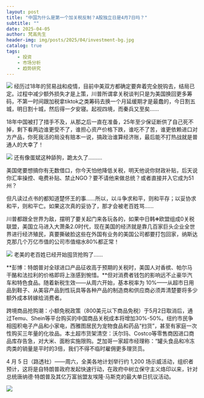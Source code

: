 ```yaml
---
layout: post
title: "中国为什么是第一个加关税反制？A股独立日是4月7日吗？"
subtitle: ""
date: 2025-04-05
author: 梵高先生
header-img: img/posts/2025/04/investment-bg.jpg
catalog: true
tags:
    - 投资
    - 市场分析
    - 趋势研究
---
```


![](https://mmbiz.qpic.cn/sz_mmbiz_jpg/https://mmbiz.qpic.cn/sz_mmbiz_jpg/ViaIfpMVXKTQCWibtg22lDLh2tKdopqsLmkzGALibQWq2aFfJUYMOo480Iz6RWbMicUCWbhYeYtYmECfzVH0XhanMQ/640?wx_fmt=jpeg)
经历过18年的贸易战和疫情，目前中美双方都确定要奔着完全脱钩去，结局已定。过程中减少额外损失才是上策，川普所谓拿关税谈判只是为美国换回更多筹码，不第一时间跟加税拿tiktok之类筹码去换一个月延缓期才是最蠢的，今日割五城，明日割十城，然后得一夕安寝。起视四境，而秦兵又至矣……

18年中国被打了措手不及，从那之后一直在准备，25年至少保证断供了自己死不掉，剩下看两边谁更受不了，谁担心资产价格下跌，谁吃不了苦，谁更依赖进口对方产品，你死我活的局没有赔本一说，搞政治谁算经济账，最后能不打热战就是普通人的大幸了！

![](https://mmbiz.qpic.cn/sz_mmbiz_jpg/https://mmbiz.qpic.cn/sz_mmbiz_jpg/ViaIfpMVXKTQCWibtg22lDLh2tKdopqsLmzmxYgVR3rlB4bhFO4zDxzLVyLnadRw8MTurt6AEmHlgXD91CMOzMgw/640?wx_fmt=jpeg)
还有像蛋斌这种舔狗，跪太久了………

美国佬要想搞你有无数借口，你今天怕他降低关税，明天他说你财政补贴，后天说你汇率操控、电费补贴、禁止NGO？要不请他来做总统？或者直接并入它成为51州？

但凡读过点书的都知道楚怀王的事……所以，以斗争求和平，则和平存；以妥协求和平，则和平亡。如果这次真的妥协了，那才会被老百姓骂……

川普都跟全世界为敌，摆明了要关起门来各玩各的，如果中日韩➕欧盟组成0关税联盟，美国立马进入大萧条2.0时代，现在美国的经济就是靠几百家巨头企业全世界进行经济殖民，真要撕破脸这些在外国有业务的美国公司都要打包回家，纳斯达克那几个万亿市值的公司市值缩水80%都正常！

![](https://mmbiz.qpic.cn/sz_mmbiz_jpg/https://mmbiz.qpic.cn/sz_mmbiz_jpg/ViaIfpMVXKTQCWibtg22lDLh2tKdopqsLm7c7C9SHiaML0ZObyC1iarCjGicCJ3845mAKDLtic5WRa9wvOU7zDm19Cgw/640?wx_fmt=jpeg)
老美的老百姓已经开始囤货抢购了……

**彭博：特朗普对全球进口产品征收高于预期的关税时，美国人对香槟、帕尔马干酪和法拉利的价格即将上涨感到惋惜。**但对消费者钱包的影响远不止豪华汽车和特色食品。随着新税生效——从周六开始，基本税率为 10%——从超市日用品到鞋子、从美容产品到性玩具等各种产品的制造商和供应商必须弄清楚要将多少额外成本转嫁给消费者。

跨境商品抢购潮：小额免税政策（800美元以下商品免税）于5月2日取消后，通过Te­mu、Sh­e­in等平台购买的中国商品关税成本将增加30%-50%。纽约市民争相囤积电子产品和小家电，西雅图居民为宠物食品和药品“扫货”，甚至有家庭一次性购买三年量的化妆品。本土超市货架清空：沃尔玛、Co­s­t­co等零售商因进口商品库存告急，对大米、面粉实施限购。芝加哥一家超市经理称：“罐头食品和冷冻肉类的销量是平时的3倍，我们不得不临时雇佣更多理货员。

4 月 5 日（路透社）——周六，全美各地计划举行约 1,200 场示威活动，组织者预计，这将是自特朗普政府发起快速行动，在政府中树立保守主义烙印以来，针对总统唐纳德·特朗普及其亿万富翁盟友埃隆·马斯克的最大单日抗议活动。

![](https://mmbiz.qpic.cn/sz_mmbiz_jpg/https://mmbiz.qpic.cn/sz_mmbiz_jpg/ViaIfpMVXKTQCWibtg22lDLh2tKdopqsLmI2Papr2NmjxrenKyG4JjgaGXs1gSQ2AuAIqUawu5Efeba4StJCBVjQ/640?wx_fmt=jpeg)